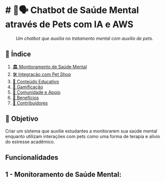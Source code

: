 # # 🐶🗣️ Chatbot de Saúde Mental através de Pets com IA e AWS

<p align="center"><i>Um chatbot que auxilia no tratamento mental com auxilio de pets.</i></p>

## 📖 Índice

1. [🏛️ Monitoramento de Saúde Mental](#-arquitetura-preliminar-aws)
2. [🛠️ Integração com Pet Shop](#-tecnologias-utilizadas)
3. [🚀 Conteúdo Educativo](#-execucao-e-utilizacao)
4. [🧱 Gamificação](#-estrutura-de-pastas)
5. [🚧 Comunidade e Apoio](#-desafios-e-dificuldades)
6. [👥 Benefícios](#-contribuidores)
7. [👥 Contribuidores](#-contribuidores)

## 🌟 Objetivo

Criar um sistema que auxilie estudantes a monitorarem sua saúde mental enquanto utilizam interações com pets como uma forma de terapia e alívio do estresse acadêmico.

## Funcionalidades
## 1 - Monitoramento de Saúde Mental:
